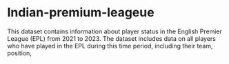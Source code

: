 # Indian-premium-leageue
This dataset contains information about player status in the English Premier League (EPL) from 2021 to 2023. The dataset includes data on all players who have played in the EPL during this time period, including their team, position,
